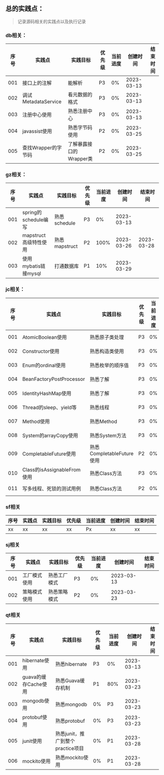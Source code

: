 ## 总的实践点：
> 记录源码相关的实践点以及执行记录

### db相关：
| 序号  | 实践点               | 实践目标            | 优先级 | 当前进度 | 创建时间       | 结束时间 |
|-----|-------------------|-----------------|-----|------|------------|------|
| 001 | 接口上的注解            | 能解析             | P3  | 0%   | 2023-03-13 |      |
| 002 | 调试MetadataService | 看元数据的格式         | P3  | 0%   | 2023-03-13 |      |
| 003 | 注册中心使用            | 熟悉注册中心          | P3  | 0%   | 2023-03-13 |      |
| 004 | javassist使用       | 熟悉字节码使用         | P2  | 0%   | 2023-03-25 |      |
| 005 | 查找Wrapper的字节码     | 了解暴露接口的Wrapper类 | P2  | 0%   | 2023-03-25 |      |

### gz相关：
| 序号  | 实践点               | 实践目标        | 优先级 | 当前进度 | 创建时间       | 结束时间       |
|-----|-------------------|-------------|-----|------|------------|------------|
| 001 | spring的schedule编写 | 熟悉schedule  | P3  | 0%   | 2023-03-13 |            |
| 002 | mapstruct高级特性使用   | 熟悉mapstruct | P2  | 100% | 2023-03-26 | 2023-03-28 |
| 003 | 使用mybatis链接mysql  | 打通数据库       | P1  | 10%  | 2023-03-29 |            |

### jc相关：
| 序号  | 实践点                      | 实践目标                  | 优先级 | 当前进度 | 创建时间       | 结束时间 |
|-----|--------------------------|-----------------------|-----|------|------------|------|
| 001 | AtomicBoolean使用          | 熟悉原子类处理               | P3  | 0%   | 2023-03-13 |      |
| 002 | Constructor使用            | 熟悉构造类使用               | P3  | 0%   | 2023-03-13 |      | 
| 003 | Enum的ordinal使用           | 熟悉枚举的顺序值              | P3  | 0%   | 2023-03-13 |      |
| 004 | BeanFactoryPostProcessor | 熟悉了解                  | P3  | 0%   | 2023-03-13 |      |
| 005 | IdentityHashMap使用        | 熟悉了解                  | P3  | 0%   | 2023-03-13 |      |
| 006 | Thread的sleep、yield等      | 熟悉线程                  | P3  | 0%   | 2023-03-13 |      |    
| 007 | Method使用                 | 熟悉Method              | P3  | 0%   | 2023-03-13 |      | 
| 008 | System的arrayCopy使用       | 熟悉System方法            | P3  | 0%   | 2023-03-13 |      |  
| 009 | CompletableFuture使用      | 熟悉CompletableFuture使用 | P2  | 0%   | 2023-03-23 |      |
| 010 | Class的isAssignableFrom使用 | 熟悉Class方法             | P3  | 0%   | 2023-03-23 |      |
| 011 | 写多线程、死锁的测试用例             | 熟悉Class方法             | P2  | 0%   | 2023-03-28 |      |

### sf相关
| 序号  | 实践点 | 实践目标 | 优先级 | 当前进度 | 创建时间 | 结束时间 |
|-----|-----|------|-----|------|------|------|
| xx  | xx  | xx   | xx  | Px   | xx   | xx   |

### sj相关
| 序号  | 实践点    | 实践目标   | 优先级 | 当前进度 | 创建时间       | 结束时间 |
|-----|--------|--------|-----|------|------------|------|
| 001 | 工厂模式使用 | 熟悉工厂模式 | P3  | 0%   | 2023-03-13 |
| 002 | 策略模式使用 | 熟悉策略模式 | P2  | 0%   | 2023-03-23 |

### qt相关
| 序号  | 实践点             | 实践目标                    | 优先级 | 当前进度 | 创建时间       | 结束时间 |
|-----|-----------------|-------------------------|-----|------|------------|------|
| 001 | hibernate使用     | 熟悉hibernate             | P3  | 0%   | 2023-03-13 |      |
| 002 | guava的缓存Cache使用 | 熟悉Guava缓存机制             | P1  | 80%  | 2023-03-23 |      |  
| 003 | mongodb使用       | 熟悉mongodb               | 0%  | P3   | 2023-03-23 |      |
| 004 | protobuf使用      | 熟悉protobuf              | 0%  | P3   | 2023-03-23 |      |
| 005 | junit使用         | 熟悉junit，推广到整个practice项目 | 0%  | P1   | 2023-03-28 |      |
| 006 | mockito使用       | 熟悉mockito使用             | 0%  | P1   | 2023-03-28 |      |

